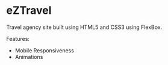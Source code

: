 # eZTravel

Travel agency site built using HTML5 and CSS3 using FlexBox.

Features:
- Mobile Responsiveness
- Animations
